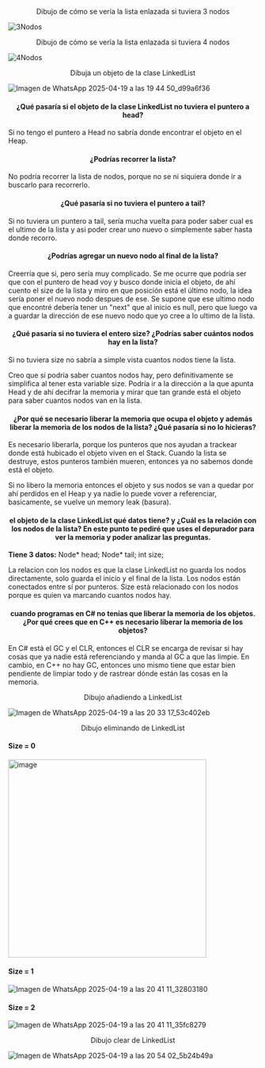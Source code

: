 <p align=center> Dibujo de cómo se vería la lista enlazada si tuviera 3 nodos</p>

![3Nodos](https://github.com/user-attachments/assets/f51addf9-52f8-4434-b56e-f813685a1dcd)


<p align=center> Dibujo de cómo se vería la lista enlazada si tuviera 4 nodos</p>

![4Nodos](https://github.com/user-attachments/assets/442600da-3201-4f39-94c2-3c72b505f18e)

<p align=center> Dibuja un objeto de la clase LinkedList </p>

![Imagen de WhatsApp 2025-04-19 a las 19 44 50_d99a6f36](https://github.com/user-attachments/assets/8c0f8aed-debe-43f2-97fa-f34461ff949b)


#### <p align=center>¿Qué pasaría si el objeto de la clase LinkedList no tuviera el puntero a head?</p>
Si no tengo el puntero a Head no sabría donde encontrar el objeto en el Heap.


#### <p align=center>¿Podrías recorrer la lista? </p>
No podría recorrer la lista de nodos, porque no se ni siquiera donde ir a buscarlo para recorrerlo.


#### <p align=center>¿Qué pasaría si no tuviera el puntero a tail?</p>
Si no tuviera un puntero a tail, sería mucha vuelta para poder saber cual es el ultimo de la lista y asi poder crear uno nuevo o simplemente saber hasta donde recorro.


#### <p align=center>¿Podrías agregar un nuevo nodo al final de la lista? </p>
Creerría que si, pero sería muy complicado. Se me ocurre que podría ser que con el puntero de head voy y busco donde inicia el objeto, de ahí cuento el size de la lista y miro en que posición está el último nodo, la idea sería poner el nuevo nodo despues de ese. Se supone que ese ultimo nodo que encontré debería tener un "next" que al inicio es null, pero que luego va a guardar la dirección de ese nuevo nodo que yo cree a lo ultimo de la lista.


#### <p align=center>¿Qué pasaría si no tuviera el entero size? ¿Podrías saber cuántos nodos hay en la lista?</p>
Si no tuviera size no sabría a simple vista cuantos nodos tiene la lista.

Creo que si podría saber cuantos nodos hay, pero definitivamente se simplifica al tener esta variable size. Podría ir a la dirección a la que apunta Head y de ahí decifrar la memoria y mirar que tan grande está el objeto para saber cuantos nodos van en la lista.

#### <p align=center> ¿Por qué se necesario liberar la memoria que ocupa el objeto y además liberar la memoria de los nodos de la lista? ¿Qué pasaría si no lo hicieras?</p>

Es necesario liberarla, porque los punteros que nos ayudan a trackear donde está hubicado el objeto viven en el Stack. Cuando la lista se destruye, estos punteros también mueren, entonces ya no sabemos donde está el objeto. 

Si no libero la memoria entonces el objeto y sus nodos se van a quedar por ahí perdidos en el Heap y ya nadie lo puede vover a referenciar, basicamente, se vuelve un memory leak (basura).

#### <p align=center>el objeto de la clase LinkedList qué datos tiene? y ¿Cuál es la relación con los nodos de la lista? En este punto te pediré que uses el depurador para ver la memoria y poder analizar las preguntas.</p>

**Tiene 3 datos:** Node* head; Node* tail; int size;

La relacion con los nodos es que la clase LinkedList no guarda los nodos directamente, solo guarda el inicio y el final de la lista. Los nodos están conectados entre sí por punteros. Size está relacionado con los nodos porque es quien va marcando cuantos nodos hay.

#### <p align=center> cuando programas en C# no tenías que liberar la memoria de los objetos. ¿Por qué crees que en C++ es necesario liberar la memoria de los objetos?</p>

En C# está el GC y el CLR, entonces el CLR se encarga de revisar si hay cosas que ya nadie está referenciando y manda al GC a que las limpie.
En cambio, en C++ no hay GC, entonces uno mismo tiene que estar bien pendiente de limpiar todo y de rastrear dónde están las cosas en la memoria.

<p align=center> Dibujo añadiendo a LinkedList </p>

![Imagen de WhatsApp 2025-04-19 a las 20 33 17_53c402eb](https://github.com/user-attachments/assets/95745c11-cca1-4c70-b50c-978b591f1dd7)

<p align=center> Dibujo eliminando de LinkedList </p>

#### Size = 0

<img width="400" alt="image" src="https://github.com/user-attachments/assets/cc81c17c-7740-4607-97b0-6c402baa9a66" />

#### Size = 1

![Imagen de WhatsApp 2025-04-19 a las 20 41 11_32803180](https://github.com/user-attachments/assets/c91b4938-a87e-414b-ab3e-d3d0a31a348e)

#### Size = 2

![Imagen de WhatsApp 2025-04-19 a las 20 41 11_35fc8279](https://github.com/user-attachments/assets/28d736c3-c398-44d7-a866-2be7321e7a8a)

<p align=center> Dibujo clear de LinkedList </p>

![Imagen de WhatsApp 2025-04-19 a las 20 54 02_5b24b49a](https://github.com/user-attachments/assets/15423884-4e94-44e5-bc24-67ac7c07fe5d)


